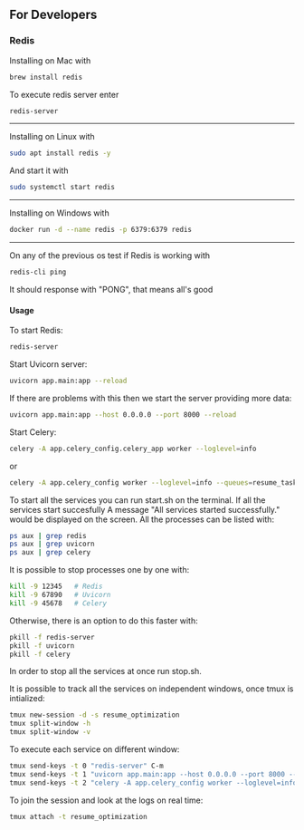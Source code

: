 ## For Developers

### Redis
Installing on Mac with
```bash
brew install redis
```

To execute redis server enter
```bash
redis-server
```
--- 
Installing on Linux with
```bash
sudo apt install redis -y
```

And start it with
```bash
sudo systemctl start redis
```
---
Installing on Windows with
```bash
docker run -d --name redis -p 6379:6379 redis
```
---
On any of the previous os test if Redis is working with
```bash
redis-cli ping
``` 
It should response with "PONG", that means all's good

#### Usage

To start Redis:
```bash
redis-server
```

Start Uvicorn server:
```bash
uvicorn app.main:app --reload
```
If there are problems with this then we start the server providing more data:
```bash
uvicorn app.main:app --host 0.0.0.0 --port 8000 --reload
```

Start Celery:
```bash
celery -A app.celery_config.celery_app worker --loglevel=info
```
or
```bash
celery -A app.celery_config worker --loglevel=info --queues=resume_tasks
```

To start all the services you can run start.sh on the terminal. If all the services start succesfully 
A message "All services started successfully." would be displayed on the screen.
All the processes can be listed with:
```bash
ps aux | grep redis
ps aux | grep uvicorn
ps aux | grep celery
```

It is possible to stop processes one by one with:
```bash
kill -9 12345   # Redis
kill -9 67890   # Uvicorn
kill -9 45678   # Celery
```

Otherwise, there is an option to do this faster with:
```bash
pkill -f redis-server
pkill -f uvicorn
pkill -f celery
```

In order to stop all the services at once run stop.sh. 

It is possible to track all the services on independent windows, once tmux is intialized:
```bash
tmux new-session -d -s resume_optimization
tmux split-window -h
tmux split-window -v
```

To execute each service on different window:
```bash
tmux send-keys -t 0 "redis-server" C-m
tmux send-keys -t 1 "uvicorn app.main:app --host 0.0.0.0 --port 8000 --reload" C-m
tmux send-keys -t 2 "celery -A app.celery_config worker --loglevel=info" C-m
```

To join the session and look at the logs on real time:
```bash
tmux attach -t resume_optimization
```
